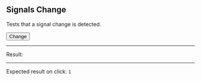 ## Signals Change

Tests that a signal change is detected.

<div data-signals="{foo: {bar: 0}, result: 0}" data-on-signals-change="$result = $foo.bar">
  <button data-on-click="$foo.bar = 1" class="btn">Change</button>
  <hr />
  Result:
  <code id="result" data-text="$result"></code>
  <hr />
  Expected result on click: <code>1</code>
</div>
